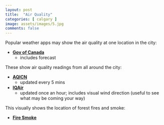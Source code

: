```yaml
---
layout: post
title:  "Air Quality"
categories: [ calgary ]
image: assets/images/5.jpg
comments: false
---
```


Popular weather apps may show the air quality at one location in the city:

+ **[Gov of Canada](https://weather.gc.ca/airquality/pages/abaq-002_e.html/)**
    + includes forecast

These show air quality readings from all around the city:

+   **[AQICN](https://aqicn.org/city/canada/alberta/calgary-central-2/)**
    +  updated every 5 mins
+   **[IQAir](https://www.iqair.com/ca/)**
    +  updated once an hour; includes visual wind direction (useful to see what may be coming your way)

This visually shows the location of forest fires and smoke:

+ **[Fire Smoke](https://firesmoke.ca/forecasts/current//)**
